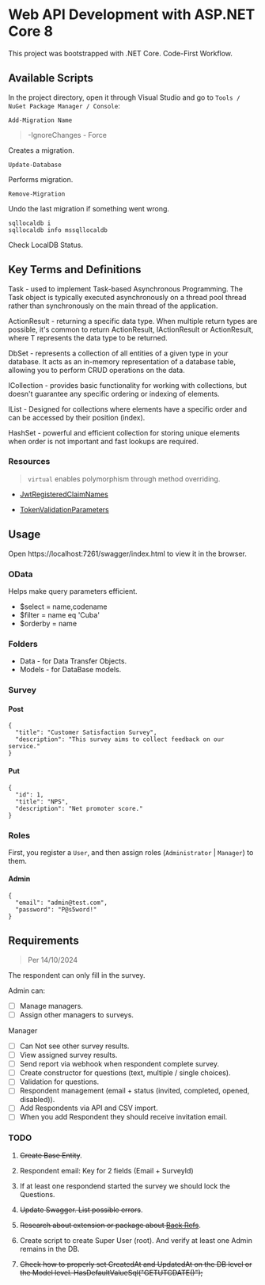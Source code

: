 # Web API Development with ASP.NET Core 8

This project was bootstrapped with .NET Core. Code-First Workflow.

## Available Scripts

In the project directory, open it through Visual Studio and go to `Tools / NuGet Package Manager / Console`:

```
Add-Migration Name
```

> -IgnoreChanges - Force

Creates a migration.

```
Update-Database
```

Performs migration.

```
Remove-Migration
```

Undo the last migration if something went wrong.

```
sqllocaldb i
sqllocaldb info mssqllocaldb
```

Check LocalDB Status.

## Key Terms and Definitions

Task - used to implement Task-based Asynchronous Programming. The Task object is typically executed asynchronously on a thread pool thread rather than synchronously on the main thread of the application.

ActionResult - returning a specific data type. When multiple return types are possible, it's common to return ActionResult, IActionResult or ActionResult<T>, where T represents the data type to be returned.

DbSet - represents a collection of all entities of a given type in your database. It acts as an in-memory representation of a database table, allowing you to perform CRUD operations on the data.

ICollection - provides basic functionality for working with collections, but doesn't guarantee any specific ordering or indexing of elements.

IList - Designed for collections where elements have a specific order and can be accessed by their position (index).

HashSet - powerful and efficient collection for storing unique elements when order is not important and fast lookups are required. 

### Resources

> `virtual` enables polymorphism through method overriding.

- [JwtRegisteredClaimNames](https://learn.microsoft.com/en-us/dotnet/api/system.identitymodel.tokens.jwt.jwtregisteredclaimnames?view=msal-web-dotnet-latest)

- [TokenValidationParameters](https://learn.microsoft.com/en-us/dotnet/api/microsoft.identitymodel.tokens.tokenvalidationparameters?view=msal-web-dotnet-latest)

## Usage

Open https://localhost:7261/swagger/index.html to view it in the browser.

### OData

Helps make query parameters efficient.

- $select = name,codename
- $filter = name eq 'Cuba'
- $orderby = name

### Folders

- Data - for Data Transfer Objects.
- Models - for DataBase models.

### Survey

#### Post 

```
{
  "title": "Customer Satisfaction Survey",
  "description": "This survey aims to collect feedback on our service."
}
```

#### Put

```
{
  "id": 1,
  "title": "NPS",
  "description": "Net promoter score."
}
```

### Roles

First, you register a `User`, and then assign roles (`Administrator` | `Manager`) to them.

#### Admin

```
{
  "email": "admin@test.com",
  "password": "P@s5word!"
}
```

## Requirements

> Per 14/10/2024

The respondent can only fill in the survey.

Admin can:
- [ ] Manage managers.
- [ ] Assign other managers to surveys.

Manager
- [ ] Can Not see other survey results.
- [ ] View assigned survey results.
- [ ] Send report via webhook when respondent complete survey.
- [ ] Create constructor for questions (text, multiple / single choices).
- [ ] Validation for questions.
- [ ] Respondent management (email + status (invited, completed, opened, disabled)).
- [ ] Add Respondents via API and CSV import.
- [ ] When you add Respondent they should receive invitation email.

### TODO

1. ~~Create Base Entity~~.

2. Respondent email:
Key for 2 fields (Email + SurveyId)

3. If at least one respondend started the survey we should lock the Questions.

4. ~~Update Swagger. List possible errors~~.

5. ~~Research about extension or package about [Back Refs](https://learn.microsoft.com/en-us/ef/core/modeling/relationships/mapping-attributes#inversepropertyattribute)~~.

6. Create script to create Super User (root). And verify at least one Admin remains in the DB.

7. ~~Check how to properly set CreatedAt and UpdatedAt on the DB level or the Model level. HasDefaultValueSql("GETUTCDATE()");~~
